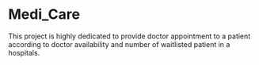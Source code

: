 # Medi_Care
This project is highly dedicated to provide doctor appointment to a patient according to doctor availability and number of waitlisted patient in a hospitals.
